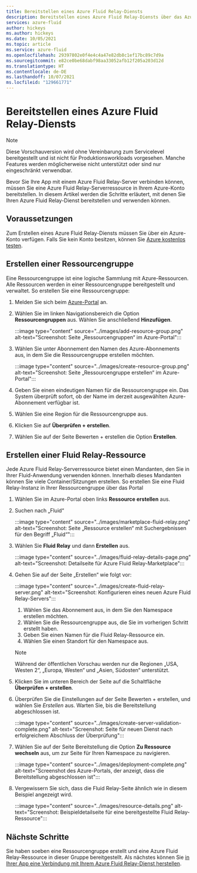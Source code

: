 ```yaml
---
title: Bereitstellen eines Azure Fluid Relay-Diensts
description: Bereitstellen eines Azure Fluid Relay-Diensts über das Azure-Portal
services: azure-fluid
author: hickeys
ms.author: hickeys
ms.date: 10/05/2021
ms.topic: article
ms.service: azure-fluid
ms.openlocfilehash: 29397802e0f4e4c4a47e82db8c1ef17bc89c7d9a
ms.sourcegitcommit: e82ce0be68dabf98aa33052afb12f205a203d12d
ms.translationtype: HT
ms.contentlocale: de-DE
ms.lasthandoff: 10/07/2021
ms.locfileid: "129661771"
---
```

# <a name="how-to-provision-an-azure-fluid-relay-service"></a>Bereitstellen eines Azure Fluid Relay-Diensts

> [!NOTE]
> Diese Vorschauversion wird ohne Vereinbarung zum Servicelevel bereitgestellt und ist nicht für Produktionsworkloads vorgesehen. Manche Features werden möglicherweise nicht unterstützt oder sind nur eingeschränkt verwendbar.

Bevor Sie Ihre App mit einem Azure Fluid Relay-Server verbinden können, müssen Sie eine Azure Fluid Relay-Serverressource in Ihrem Azure-Konto bereitstellen. In diesem Artikel werden die Schritte erläutert, mit denen Sie Ihren Azure Fluid Relay-Dienst bereitstellen und verwenden können. 

## <a name="prerequisites"></a>Voraussetzungen

Zum Erstellen eines Azure Fluid Relay-Diensts müssen Sie über ein Azure-Konto verfügen. Falls Sie kein Konto besitzen, können Sie [Azure kostenlos testen](https://azure.com/free).

## <a name="create-a-resource-group"></a>Erstellen einer Ressourcengruppe
Eine Ressourcengruppe ist eine logische Sammlung mit Azure-Ressourcen. Alle Ressourcen werden in einer Ressourcengruppe bereitgestellt und verwaltet. So erstellen Sie eine Ressourcengruppe:

1. Melden Sie sich beim [Azure-Portal](https://portal.azure.com/) an.
2. Wählen Sie im linken Navigationsbereich die Option **Ressourcengruppen** aus. Wählen Sie anschließend **Hinzufügen**.

    :::image type="content" source="../images/add-resource-group.png" alt-text="Screenshot: Seite „Ressourcengruppen“ im Azure-Portal":::

3. Wählen Sie unter Abonnement den Namen des Azure-Abonnements aus, in dem Sie die Ressourcengruppe erstellen möchten.

    :::image type="content" source="../images/create-resource-group.png" alt-text="Screenshot: Seite „Ressourcengruppe erstellen“ im Azure-Portal":::

1. Geben Sie einen eindeutigen Namen für die Ressourcengruppe ein. Das System überprüft sofort, ob der Name im derzeit ausgewählten Azure-Abonnement verfügbar ist.
1. Wählen Sie eine Region für die Ressourcengruppe aus.
1. Klicken Sie auf **Überprüfen + erstellen**.
1. Wählen Sie auf der Seite Bewerten + erstellen die Option **Erstellen**.

## <a name="create-a-fluid-relay-resource"></a>Erstellen einer Fluid Relay-Ressource
Jede Azure Fluid Relay-Serverressource bietet einen Mandanten, den Sie in Ihrer Fluid-Anwendung verwenden können. Innerhalb dieses Mandanten können Sie viele Container/Sitzungen erstellen. So erstellen Sie eine Fluid Relay-Instanz in Ihrer Ressourcengruppe über das Portal

1. Wählen Sie im Azure-Portal oben links **Ressource erstellen** aus.
2. Suchen nach „Fluid“
 
    :::image type="content" source="../images/marketplace-fluid-relay.png" alt-text="Screenshot: Seite „Ressource erstellen“ mit Suchergebnissen für den Begriff „Fluid“":::

3. Wählen Sie **Fluid Relay** und dann **Erstellen** aus.
 
    :::image type="content" source="../images/fluid-relay-details-page.png" alt-text="Screenshot: Detailseite für Azure Fluid Relay-Marketplace":::

4. Gehen Sie auf der Seite „Erstellen“ wie folgt vor:

    :::image type="content" source="../images/create-fluid-relay-server.png" alt-text="Screenshot: Konfigurieren eines neuen Azure Fluid Relay-Servers":::

    1. Wählen Sie das Abonnement aus, in dem Sie den Namespace erstellen möchten.
    2. Wählen Sie die Ressourcengruppe aus, die Sie im vorherigen Schritt erstellt haben.
    3. Geben Sie einen Namen für die Fluid Relay-Ressource ein.
    4. Wählen Sie einen Standort für den Namespace aus.
    
    > [!NOTE]
    > Während der öffentlichen Vorschau werden nur die Regionen „USA, Westen 2“, „Europa, Westen“ und „Asien, Südosten“ unterstützt.

5. Klicken Sie im unteren Bereich der Seite auf die Schaltfläche **Überprüfen + erstellen**.

6. Überprüfen Sie die Einstellungen auf der Seite Bewerten + erstellen, und wählen Sie *Erstellen* aus. Warten Sie, bis die Bereitstellung abgeschlossen ist.

    :::image type="content" source="../images/create-server-validation-complete.png" alt-text="Screenshot: Seite für neuen Dienst nach erfolgreichem Abschluss der Überprüfung":::

7. Wählen Sie auf der Seite Bereitstellung die Option **Zu Ressource wechseln** aus, um zur Seite für Ihren Namespace zu navigieren.

    :::image type="content" source="../images/deployment-complete.png" alt-text="Screenshot des Azure-Portals, der anzeigt, dass die Bereitstellung abgeschlossen ist":::

8. Vergewissern Sie sich, dass die Fluid Relay-Seite ähnlich wie in diesem Beispiel angezeigt wird.

    :::image type="content" source="../images/resource-details.png" alt-text="Screenshot: Beispieldetailseite für eine bereitgestellte Fluid Relay-Ressource":::

## <a name="next-steps"></a>Nächste Schritte
Sie haben soeben eine Ressourcengruppe erstellt und eine Azure Fluid Relay-Ressource in dieser Gruppe bereitgestellt. Als nächstes können Sie [in Ihrer App eine Verbindung mit Ihrem Azure Fluid Relay-Dienst herstellen](../quickstarts/quickstart-dice-roll.md).
